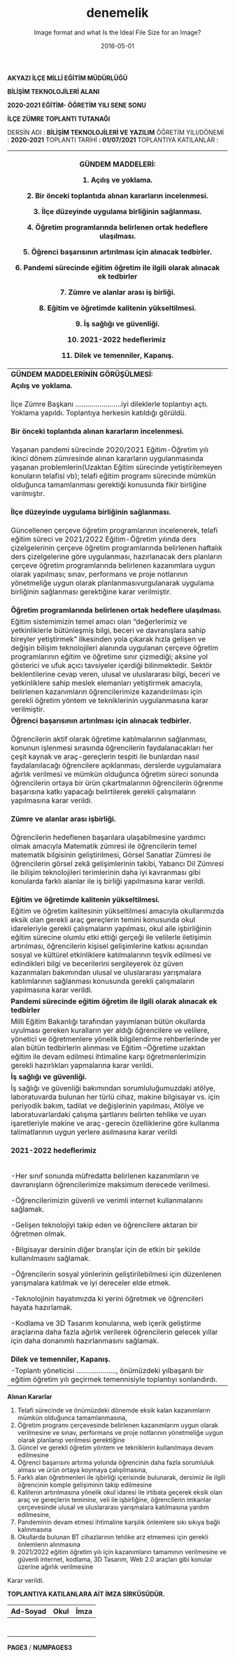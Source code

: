 ﻿---
layout: "post"
title: "denemelik"
subtitle: "Image format and what Is the Ideal File Size for an Image?"
active: "journal"
image:
  feature: "pc008.jpg"
date: "2016-05-01"
header-img: "img/postcover/pc008.jpg"
tags: [veli, kurs]
categories: [egitim, kurs]
comments: "true"
---




**AKYAZI İLÇE MİLLİ EĞİTİM MÜDÜRLÜĞÜ**

**BİLİŞİM TEKNOLOJİLERİ ALANI**

**2020-2021 EĞİTİM- ÖĞRETİM YILI SENE SONU**

**İLÇE ZÜMRE TOPLANTI TUTANAĞI** 


DERSİN ADI : **BİLİŞİM TEKNOLOJİLERİ VE YAZILIM**
ÖĞRETİM YILI/DÖNEMİ : **2020-2021**
TOPLANTI TARİHİ **: 01/07/2021**
TOPLANTIYA KATILANLAR : 



|<p>**GÜNDEM MADDELERİ:**</p><p>1. Açılış ve yoklama.</p><p>2. Bir önceki toplantıda alınan kararların incelenmesi.</p><p>3. İlçe düzeyinde uygulama birliğinin sağlanması.</p><p>4. Öğretim programlarında belirlenen ortak hedeflere ulaşılması.</p><p>5. Öğrenci başarısının artırılması için alınacak tedbirler.</p><p>6. Pandemi sürecinde eğitim öğretim ile ilgili olarak alınacak ek tedbirler</p><p>7. Zümre ve alanlar arası iş birliği.</p><p>8. Eğitim ve öğretimde kalitenin yükseltilmesi.</p><p>9. İş sağlığı ve güvenliği.</p><p>10. 2021-2022 hedeflerimiz </p><p>11. Dilek ve temenniler, Kapanış.</p><p></p>|
| - |
|**GÜNDEM MADDELERİNİN GÖRÜŞÜLMESİ:**|
|**Açılış ve yoklama.**|
|<p>İlçe Zümre Başkanı …………………..iyi dileklerle toplantıyı açtı. Yoklama yapıldı. Toplantıya herkesin katıldığı görüldü.</p><p></p>|
|**Bir önceki toplantıda alınan kararların incelenmesi.**|
|<p>Yaşanan pandemi sürecinde 2020/2021 Eğitim-Öğretim yılı ikinci dönem zümresinde alınan kararların uygulanmasında yaşanan problemlerin(Uzaktan Eğitim sürecinde yetiştirilemeyen konuların telafisi vb); telafi eğitim programı sürecinde mümkün olduğunca tamamlanması gerektiği konusunda fikir birliğine varılmıştır.</p><p></p>|
|**İlçe düzeyinde uygulama birliğinin sağlanması.**|
|<p>Güncellenen çerçeve öğretim programlarının incelenerek, telafi eğitim süreci ve 2021/2022 Eğitim-Öğretim yılında ders çizelgelerinin çerçeve öğretim programlarında belirlenen haftalık ders çizelgelerine göre uygulanması, hazırlanacak ders planların çerçeve öğretim programlarında belirlenen kazanımlara uygun olarak yapılması; sınav, performans ve proje notlarının yönetmeliğe uygun olarak planlanmasıvurgulanarak uygulama birliğinin sağlanması gerektiğine karar verilmiştir.</p><p></p>|
|**Öğretim programlarında belirlenen ortak hedeflere ulaşılması.**|
|Eğitim sistemimizin temel amacı olan “değerlerimiz ve yetkinliklerle bütünleşmiş bilgi, beceri ve davranışlara sahip bireyler yetiştirmek” ilkesinden yola çıkarak hızla gelişen ve değişin bilişim teknolojileri alanında uygulanan çerçeve öğretim programlarının eğitim ve öğretime sınır çizmediği; aksine yol gösterici ve ufuk açıcı tavsiyeler içerdiği bilinmektedir. Sektör beklentilerine cevap veren, ulusal ve uluslararası bilgi, beceri ve yetkinliklere sahip meslek elemanları yetiştirmek amacıyla, belirlenen kazanımların öğrencilerimize kazandırılması için gerekli öğretim yöntem ve tekniklerinin uygulanmasına karar verilmiştir.|
|**Öğrenci başarısının artırılması için alınacak tedbirler.**|
|<p>Öğrencilerin aktif olarak öğretime katılmalarının sağlanması, konunun işlenmesi sırasında öğrencilerin faydalanacakları her çeşit kaynak ve araç-gereçlerin tespiti ile bunlardan nasıl faydalanılacağı öğrencilere açıklanması, derslerde uygulamalara ağırlık verilmesi ve mümkün olduğunca öğretim süreci sonunda öğrencilerin ortaya bir ürün çıkartmalarının öğrencilerin öğrenme başarısına katkı yapacağı belirtilerek gerekli çalışmaların yapılmasına karar verildi.</p><p></p>|
|**Zümre ve alanlar arası işbirliği.**|
|<p>Öğrencilerin hedeflenen başarılara ulaşabilmesine yardımcı olmak amacıyla Matematik zümresi ile öğrencilerin temel matematik bilgisinin geliştirilmesi, Görsel Sanatlar Zümresi ile öğrencilerin görsel zekâ gelişimlerinin takibi, Yabancı Dil Zümresi ile bilişim teknolojileri terimlerinin daha iyi kavranması gibi konularda farklı alanlar ile iş birliği yapılmasına karar verildi.</p><p></p>|
|**Eğitim ve öğretimde kalitenin yükseltilmesi.**|
|Eğitim ve öğretim kalitesinin yükseltilmesi amacıyla okullarımızda eksik olan  gerekli araç gereçlerin temini konusunda okul idareleriyle gerekli çalışmaların yapılması, okul aile işbirliğinin eğitim sürecine olumlu etki ettiği gerçeği ile velilerle iletişimin artırılması, öğrencilerin kişisel gelişimlerine katkısı açısından sosyal ve kültürel etkinliklere katılmalarının teşvik edilmesi ve edindikleri bilgi ve becerilerini sergileyerek öz güven kazanmaları bakımından ulusal ve uluslararası yarışmalara katılımlarının sağlanması konusunda gerekli çalışmaların yapılmasına karar verildi.|
|**Pandemi sürecinde eğitim öğretim ile ilgili olarak alınacak ek tedbirler**|
|Milli Eğitim Bakanlığı tarafından yayımlanan bütün okullarda uyulması gereken kuralların yer aldığı öğrencilere ve velilere, yönetici ve öğretmenlere yönelik bilgilendirme rehberlerinde yer alan bütün tedbirlerin alınması ve Eğitim –Öğretime uzaktan eğitim ile devam edilmesi ihtimaline karşı öğretmenlerimizin gerekli hazırlıkları yapmalarına karar verildi.|
|**İş sağlığı ve güvenliği.**|
|İş sağlığı ve güvenliği bakımından sorumluluğumuzdaki atölye, laboratuvarda bulunan her türlü cihaz, makine bilgisayar vs. için periyodik bakım, tadilat ve değişlerinin yapılması, Atölye ve laboratuvarlardaki çalışma şartlarını belirten tehlike ve uyarı işaretleriyle makine ve araç-gerecin özelliklerine göre kullanma talimatlarının uygun yerlere asılmasına karar verildi|
|<p>**2021-2022 hedeflerimiz** </p><p></p>|
|<p>-Her sınıf sonunda müfredatta belirlenen kazanımların ve davranışların öğrencilerimize maksimum derecede verilmesi.</p><p>-Öğrencilerimizin güvenli ve verimli internet kullanmalarını sağlamak.</p><p>-Gelişen teknolojiyi takip eden ve öğrencilere aktaran bir öğretmen olmak.</p><p>-Bilgisayar dersinin diğer branşlar için de etkin bir şekilde kullanılmasını sağlamak.</p><p>-Öğrencilerin sosyal yönlerinin geliştirilebilmesi için düzenlenen yarışmalara katılmak ve iyi dereceler elde etmek.</p><p>-Teknolojinin hayatımızda ki yerini öğretmek ve öğrencileri hayata hazırlamak.</p><p>-Kodlama ve 3D Tasarım konularına, web içerik geliştirme araçlarına daha fazla ağırlık verilerek öğrencilerin gelecek yıllar için daha donanımlı hazırlanmasını sağlamak.</p><p></p>|
|**Dilek ve temenniler, Kapanış.**|
|-Toplantı yöneticisi ……………….., önümüzdeki yılbaşarılı bir eğitim öğretim yılı geçirmek temennisiyle toplantıyı sonlandırdı.|



**Alınan Kararlar**

1. Telafi sürecinde ve önümüzdeki dönemde eksik kalan kazanımların mümkün olduğunca tamamlanmasına,
1. Öğretim programı çerçevesinde belirlenen kazanımlarım uygun olarak verilmesine ve sınav, performans ve proje notlarının yönetmeliğe uygun olarak planlanıp verilmesi gerektiğine
1. Güncel ve gerekli öğretim yöntem ve tekniklerin kullanılmaya devam edilmesine
1. Öğrenci başarısını artırma yolunda öğrencinin daha fazla sorumluluk alması ve ürün ortaya koymaya çalışılmasına,
1. Farklı alan öğretmenleri ile işbirliği içerisinde bulunarak, dersimiz ile ilgili öğrencinin komple gelişiminin takip edilmesine
1. Kalitenin artırılmasına yönelik okul idaresi ile irtibata geçerek eksik olan araç ve gereçlerin teminine, veli ile işbirliğine, öğrencilerin imkanlar çerçevesinde ulusal ve uluslararası yarışmalara katılmasına yardım edilmesine,
1. Pandeminin devam etmesi ihtimaline karşılık önlemlere sıkı sıkıya bağlı kalınmasına
1. Okullarda bulunan BT cihazlarının tehlike arz etmemesi için gerekli önlemlerin alınmasına
1. 2021/2022 eğitim öğretim yılı için kazanımların tamamının verilmesine ve güvenli internet, kodlama, 3D Tasarım, Web 2.0 araçları gibi konular üzerine ağırlık verilmesine

Karar verildi.



**TOPLANTIYA KATILANLARA AİT İMZA SİRKÜSÜDÜR.**


|**Ad-Soyad**|**Okul**|**İmza**|
| :-: | :-: | :-: |
||||
||||
||||
||||
||||
||||
||||


**PAGE3** / **NUMPAGES3**
